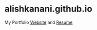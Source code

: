 # alishkanani.github.io
My Portfolio [Website](https://alishkanani.github.io/) and [Resume](https://alishkanani.github.io/Alish_Kanani.pdf) 
